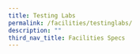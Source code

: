 ```yaml
---
title: Testing Labs
permalink: /facilities/testinglabs/
description: ""
third_nav_title: Facilities Specs
---
```


